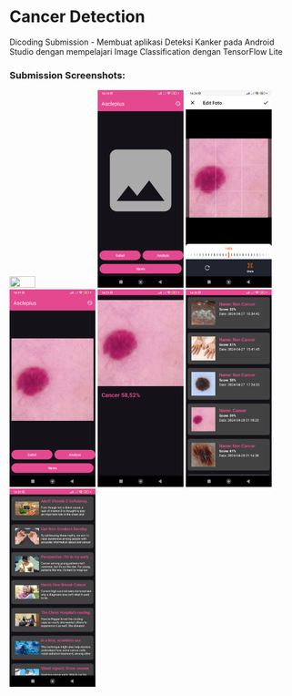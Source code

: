 # Cancer Detection
Dicoding Submission - Membuat aplikasi Deteksi Kanker pada Android Studio dengan mempelajari Image Classification dengan TensorFlow Lite

### Submission Screenshots:
<img src="https://github.com/MRaihan21/Cancer-Detection/blob/main/screenshoot/deteksi_kanker.gif" width="30%" height="30%" /> <img src="https://github.com/MRaihan21/Cancer-Detection/blob/main/screenshoot/home.png" width="30%" height="30%" /> <img src="https://github.com/MRaihan21/Cancer-Detection/blob/main/screenshoot/crop.png" width="30%" height="30%" /> <img src="https://github.com/MRaihan21/Cancer-Detection/blob/main/screenshoot/analyze.png" width="30%" height="30%" /> <img src="https://github.com/MRaihan21/Cancer-Detection/blob/main/screenshoot/result.png" width="30%" height="30%" /> <img src="https://github.com/MRaihan21/Cancer-Detection/blob/main/screenshoot/history.png" width="30%" height="30%" /> <img src="https://github.com/MRaihan21/Cancer-Detection/blob/main/screenshoot/news.png" width="30%" height="30%" />
